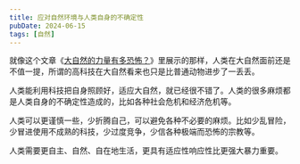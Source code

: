 ```yaml
---
title: 应对自然环境与人类自身的不确定性
pubDate: 2024-06-15
tags: [自然]
---
```


就像这个文章《[大自然的力量有多恐怖？]》里展示的那样，人类在大自然面前还是不值一提，所谓的高科技在大自然看来也只是比普通动物进步了一丢丢。

人类能利用科技把自身照顾好，适应大自然，就已经很不错了。人类的很多麻烦都是人类自身的不确定性造成的，比如各种社会危机和经济危机等。

人类可以更谨慎一些，少折腾自己，可以避免各种不必要的麻烦。比如少乱冒险，少冒进使用不成熟的科技，少过度竞争，少信各种极端而恐怖的宗教等。

人类需要更自主、自然、自在地生活，更具有适应性响应性比更强大暴力重要。

[大自然的力量有多恐怖？]: https://zhuanlan.zhihu.com/p/688750067
